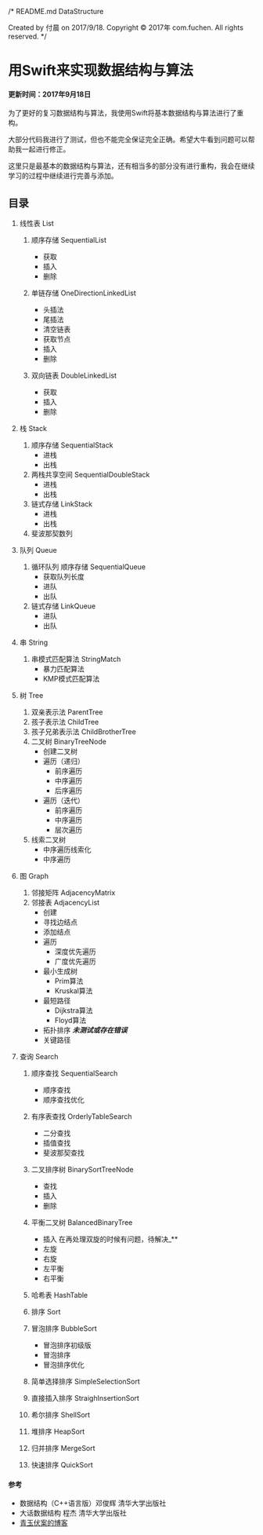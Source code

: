 /* 
  README.md
  DataStructure

  Created by 付晨 on 2017/9/18.
  Copyright © 2017年 com.fuchen. All rights reserved.
*/

# 用Swift来实现数据结构与算法 

#### 更新时间：2017年9月18日

为了更好的复习数据结构与算法，我使用Swift将基本数据结构与算法进行了重构。

大部分代码我进行了测试，但也不能完全保证完全正确。希望大牛看到问题可以帮助我一起进行修正。

这里只是最基本的数据结构与算法，还有相当多的部分没有进行重构，我会在继续学习的过程中继续进行完善与添加。

## 目录

1. 线性表 List

   1. 顺序存储 SequentialList

      + 获取
      + 插入
      + 删除

   2. 单链存储 OneDirectionLinkedList

      + 头插法
      + 尾插法
      + 清空链表
      + 获取节点
      + 插入
      + 删除

   3. 双向链表 DoubleLinkedList

      + 获取
      + 插入
      + 删除

2. 栈 Stack

   1. 顺序存储 SequentialStack
      + 进栈
      + 出栈
   2. 两栈共享空间 SequentialDoubleStack
      + 进栈
      + 出栈
   3. 链式存储 LinkStack
      + 进栈
      + 出栈
   4. 斐波那契数列

3. 队列 Queue

   1. 循环队列 顺序存储 SequentialQueue
      + 获取队列长度
      + 进队
      + 出队
   2. 链式存储 LinkQueue
      + 进队
      + 出队

4. 串 String

   1. 串模式匹配算法 StringMatch
      + 暴力匹配算法
      + KMP模式匹配算法

5. 树 Tree

   1. 双亲表示法  ParentTree
   2. 孩子表示法  ChildTree
   3. 孩子兄弟表示法 ChildBrotherTree
   4. 二叉树 BinaryTreeNode
      + 创建二叉树
      + 遍历（递归）
        + 前序遍历
        + 中序遍历
        + 后序遍历
      + 遍历（迭代）
        + 前序遍历
        + 中序遍历
        + 层次遍历
   5. 线索二叉树
      + 中序遍历线索化
      + 中序遍历

6. 图 Graph

   1. 邻接矩阵 AdjacencyMatrix
   2. 邻接表 AdjacencyList
      + 创建
      + 寻找边结点
      + 添加结点
      + 遍历
        + 深度优先遍历
        + 广度优先遍历
      + 最小生成树
        + Prim算法
        + Kruskal算法
      + 最短路径
        + Dijkstra算法
        + Floyd算法
      + 拓扑排序  **_未测试或存在错误_**
      + 关键路径

7. 查询 Search

   1. 顺序查找 SequentialSearch

      + 顺序查找 
      + 顺序查找优化

   2. 有序表查找 OrderlyTableSearch

      + 二分查找
      + 插值查找
      + 斐波那契查找

   3. 二叉排序树 BinarySortTreeNode

      + 查找
      + 插入
      + 删除

   4. 平衡二叉树 BalancedBinaryTree

      + 插入   在再处理双旋的时候有问题，待解决_**
      + 左旋
      + 右旋
      + 左平衡
      + 右平衡

   5. 哈希表 HashTable

   6. 排序 Sort

   1. 冒泡排序 BubbleSort

      + 冒泡排序初级版
      + 冒泡排序
      + 冒泡排序优化

   7. 简单选择排序 SimpleSelectionSort

   3. 直接插入排序 StraighInsertionSort

   4. 希尔排序 ShellSort

   5. 堆排序 HeapSort

   6. 归并排序 MergeSort

   7. 快速排序 QuickSort

#### 参考

+ 数据结构（C++语言版）邓俊辉 清华大学出版社
+ 大话数据结构 程杰 清华大学出版社
+ [青玉伏案的博客](http://www.cnblogs.com/ludashi/)
